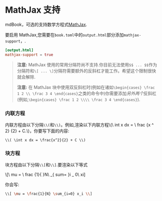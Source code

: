 # MathJax 支持

mdBook，可选的支持数学方程式[MathJax](https://www.mathjax.org/).

要启用 MathJax,您需要在`book.toml`中的`output.html`部分添加`mathjax-support`，.

```toml
[output.html]
mathjax-support = true
```

> **注意:** MathJax 使用的常用分隔符尚不支持.你目前无法使用`$$ ... $$`作为分隔符和`\[ ... \]`分隔符需要额外的反斜杠才能工作。希望这个限制很快就会解除.
>
> **注意:** 在 MathJax 块中使用双反斜杠时(例如在诸如`\begin{cases} \frac 1 2 \\ \frac 3 4 \end{cases}`之类的命令中)你需要添加*另外两个*反斜杠(例如,`\begin{cases} \frac 1 2 \\\\ \frac 3 4 \end{cases}`).

### 内联方程

内联方程由以下分隔`\\(`和`\\)`。例如,渲染以下内联方程\\(\\ int x dx = \\ frac {x ^ 2} {2} + C.\\)，你要写下面的内容:

```
\\( \int x dx = \frac{x^2}{2} + C \\)
```

### 块方程

块方程由以下分隔`\\[`和`\\]`.要渲染以下等式

\\[\ mu = \ frac {1}{ }N\ _{ sum= }i _ 0\\ xi]

你会写:

```bash
\\[ \mu = \frac{1}{N} \sum_{i=0} x_i \\]
```
